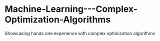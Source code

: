 # Machine-Learning---Complex-Optimization-Algorithms
Showcasing hands one experience with complex optimization algorithms 
